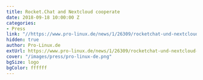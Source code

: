 ```yaml
---
title: Rocket.Chat and Nextcloud cooperate
date: 2018-09-18 10:00:00 Z
categories:
- Press
link: "//https://www.pro-linux.de/news/1/26309/rocketchat-und-nextcloud-kooperieren.html"
hidden: true
author: Pro-Linux.de
extUrl: https://www.pro-linux.de/news/1/26309/rocketchat-und-nextcloud-kooperieren.html
cover: "/images/press/pro-linux-de.png"
bgSize: logo
bgColor: ffffff
---
```


